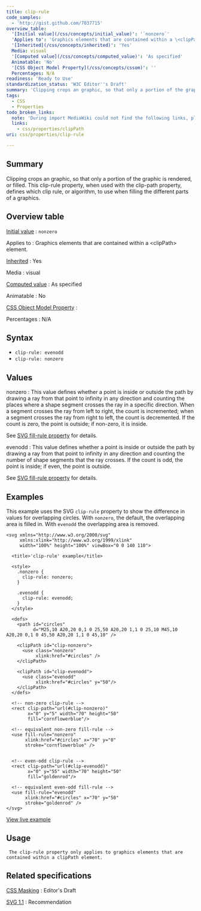 ```yaml
---
title: clip-rule
code_samples:
  - 'http://gist.github.com/7037715'
overview_table:
  '[Initial value](/css/concepts/initial_value)': '`nonzero`'
  'Applies to': 'Graphics elements that are contained within a \<clipPath\> element.'
  '[Inherited](/css/concepts/inherited)': 'Yes'
  Media: visual
  '[Computed value](/css/concepts/computed_value)': 'As specified'
  Animatable: 'No'
  '[CSS Object Model Property](/css/concepts/cssom)': ''
  Percentages: N/A
readiness: 'Ready to Use'
standardization_status: 'W3C Editor''s Draft'
summary: 'Clipping crops an graphic, so that only a portion of the graphic is rendered, or filled. This clip-rule property, when used with the clip-path property, defines which clip rule, or algorithm, to use when filling the different parts of a graphics.'
tags:
  - CSS
  - Properties
todo_broken_links:
  note: 'During import MediaWiki could not find the following links, please fix and adjust this list.'
  links:
    - css/properties/clipPath
uri: css/properties/clip-rule

---
```

## Summary

Clipping crops an graphic, so that only a portion of the graphic is rendered, or filled. This clip-rule property, when used with the clip-path property, defines which clip rule, or algorithm, to use when filling the different parts of a graphics.

## Overview table

[Initial value](/css/concepts/initial_value)
:   `nonzero`

Applies to
:   Graphics elements that are contained within a \<clipPath\> element.

[Inherited](/css/concepts/inherited)
:   Yes

Media
:   visual

[Computed value](/css/concepts/computed_value)
:   As specified

Animatable
:   No

[CSS Object Model Property](/css/concepts/cssom)
:

Percentages
:   N/A

## Syntax

-   `clip-rule: evenodd`
-   `clip-rule: nonzero`

## Values

nonzero
:   This value defines whether a point is inside or outside the path by drawing a ray from that point to infinity in any direction and counting the places where a shape segment crosses the ray in a specific direction. When a segment crosses the ray from left to right, the count is incremented; when a segment crosses the ray from right to left, the count is decremented. If the count is zero, the point is outside; if non-zero, it is inside.

See [SVG fill-rule property](http://www.w3.org/TR/2011/REC-SVG11-20110816/painting.html#FillRuleProperty) for details.

evenodd
:   This value defines whether a point is inside or outside the path by drawing a ray from that point to infinity in any direction and counting the number of shape segments that the ray crosses. If the count is odd, the point is inside; if even, the point is outside.

See [SVG fill-rule property](http://www.w3.org/TR/2011/REC-SVG11-20110816/painting.html#FillRuleProperty) for details.

## Examples

This example uses the SVG `clip-rule` property to show the difference in values for overlapping circles. With `nonzero`, the default, the overlapping area is filled in. With `evenodd` the overlapping area is removed.

```
<svg xmlns="http://www.w3.org/2000/svg"
     xmlns:xlink="http://www.w3.org/1999/xlink"
     width="100%" height="100%" viewBox="0 0 140 110">

  <title>'clip-rule' example</title>

  <style>
    .nonzero {
      clip-rule: nonzero;
    }

    .evenodd {
      clip-rule: evenodd;
    }
  </style>

  <defs>
    <path id="circles"
          d="M25,10 A20,20 0,1 0 25,50 A20,20 1,1 0 25,10 M45,10 A20,20 0,1 0 45,50 A20,20 1,1 0 45,10" />

    <clipPath id="clip-nonzero">
      <use class="nonzero"
           xlink:href="#circles" />
    </clipPath>

    <clipPath id="clip-evenodd">
      <use class="evenodd"
           xlink:href="#circles" y="50"/>
    </clipPath>
  </defs>

  <!-- non-zero clip-rule -->
  <rect clip-path="url(#clip-nonzero)"
        x="0" y="5" width="70" height="50"
        fill="cornflowerblue"/>

  <!-- equivalent non-zero fill-rule -->
  <use fill-rule="nonzero"
       xlink:href="#circles" x="70" y="0"
       stroke="cornflowerblue" />


  <!-- even-odd clip-rule -->
  <rect clip-path="url(#clip-evenodd)"
        x="0" y="55" width="70" height="50"
        fill="goldenrod"/>

  <!-- equivalent even-odd fill-rule -->
  <use fill-rule="evenodd"
       xlink:href="#circles" x="70" y="50"
       stroke="goldenrod" />
</svg>
```

[View live example](http://code.webplatform.org/gist/7037715)

## Usage

     The clip-rule property only applies to graphics elements that are contained within a clipPath element.

## Related specifications

[CSS Masking](http://dev.w3.org/fxtf/masking/)
:   Editor's Draft

[SVG 1.1](http://www.w3.org/TR/SVG/)
:   Recommendation
